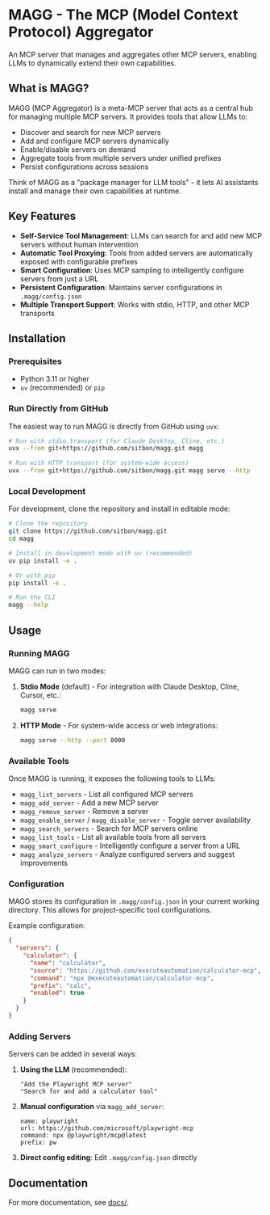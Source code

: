 # MAGG - The MCP (Model Context Protocol) Aggregator

An MCP server that manages and aggregates other MCP servers, enabling LLMs to dynamically extend their own capabilities.

## What is MAGG?

MAGG (MCP Aggregator) is a meta-MCP server that acts as a central hub for managing multiple MCP servers. It provides tools that allow LLMs to:

- Discover and search for new MCP servers
- Add and configure MCP servers dynamically
- Enable/disable servers on demand
- Aggregate tools from multiple servers under unified prefixes
- Persist configurations across sessions

Think of MAGG as a "package manager for LLM tools" - it lets AI assistants install and manage their own capabilities at runtime.

## Key Features

- **Self-Service Tool Management**: LLMs can search for and add new MCP servers without human intervention
- **Automatic Tool Proxying**: Tools from added servers are automatically exposed with configurable prefixes
- **Smart Configuration**: Uses MCP sampling to intelligently configure servers from just a URL
- **Persistent Configuration**: Maintains server configurations in `.magg/config.json`
- **Multiple Transport Support**: Works with stdio, HTTP, and other MCP transports

## Installation

### Prerequisites

- Python 3.11 or higher
- `uv` (recommended) or `pip`

### Run Directly from GitHub

The easiest way to run MAGG is directly from GitHub using `uvx`:

```bash
# Run with stdio transport (for Claude Desktop, Cline, etc.)
uvx --from git+https://github.com/sitbon/magg.git magg

# Run with HTTP transport (for system-wide access)
uvx --from git+https://github.com/sitbon/magg.git magg serve --http
```

### Local Development

For development, clone the repository and install in editable mode:

```bash
# Clone the repository
git clone https://github.com/sitbon/magg.git
cd magg

# Install in development mode with uv (recommended)
uv pip install -e .

# Or with pip
pip install -e .

# Run the CLI
magg --help
```

## Usage

### Running MAGG

MAGG can run in two modes:

1. **Stdio Mode** (default) - For integration with Claude Desktop, Cline, Cursor, etc.:
   ```bash
   magg serve
   ```

2. **HTTP Mode** - For system-wide access or web integrations:
   ```bash
   magg serve --http --port 8000
   ```

### Available Tools

Once MAGG is running, it exposes the following tools to LLMs:

- `magg_list_servers` - List all configured MCP servers
- `magg_add_server` - Add a new MCP server
- `magg_remove_server` - Remove a server
- `magg_enable_server` / `magg_disable_server` - Toggle server availability
- `magg_search_servers` - Search for MCP servers online
- `magg_list_tools` - List all available tools from all servers
- `magg_smart_configure` - Intelligently configure a server from a URL
- `magg_analyze_servers` - Analyze configured servers and suggest improvements

### Configuration

MAGG stores its configuration in `.magg/config.json` in your current working directory. This allows for project-specific tool configurations.

Example configuration:
```json
{
  "servers": {
    "calculator": {
      "name": "calculator",
      "source": "https://github.com/executeautomation/calculator-mcp",
      "command": "npx @executeautomation/calculator-mcp",
      "prefix": "calc",
      "enabled": true
    }
  }
}
```

### Adding Servers

Servers can be added in several ways:

1. **Using the LLM** (recommended):
   ```
   "Add the Playwright MCP server"
   "Search for and add a calculator tool"
   ```

2. **Manual configuration** via `magg_add_server`:
   ```
   name: playwright
   url: https://github.com/microsoft/playwright-mcp
   command: npx @playwright/mcp@latest
   prefix: pw
   ```

3. **Direct config editing**: Edit `.magg/config.json` directly

## Documentation

For more documentation, see [docs/](docs/index.md).
